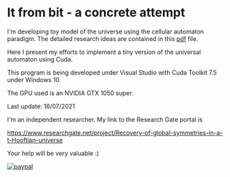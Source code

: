# It from bit - a concrete attempt
I'm developing toy model of the universe using the cellular automaton paradigm. The detailed research ideas are contained in this <A HREF="https://zenodo.org/record/5070295#.YPGLDD2SmM8">pdf</A> file.

Here I present my efforts to implement a tiny version of the universal automaton using Cuda.

This program is being developed under Visual Studio with Cuda Toolkit 7.5 under Windows 10.

The GPU used is an NVIDIA GTX 1050 super.

Last update: 16/07/2021


I'm an independent researcher. My link to the Research Gate portal is

https://www.researchgate.net/project/Recovery-of-global-symmetries-in-a-t-Hooftian-universe

Your help will be very valuable :)

[![paypal](https://www.paypalobjects.com/en_US/i/btn/btn_donateCC_LG.gif)](https://www.paypal.com/donate?business=CHS2QRBFLQEFU&no_recurring=1&item_name=Independent+research.&currency_code=USD)
